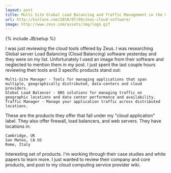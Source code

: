 ```yaml
---
layout: post
title: Multi Site Global Load Balancing and Traffic Management in the Clouds
url: http://kinlane.com/2010/07/09/zeus-cloud-software/
image: http://www.zeus.com/assets/img/logo.gif
---
```

{% include JB/setup %}
I was just reviewing the cloud tools offered by Zeus. I was researching Global server Load Balancing (Cloud Balancing) software yesterday and they were on my list. Unfortunately I used an image from their software and neglected to mention them in my post. I just spent the last couple hours reviewing their tools and 3 specific products stand out:

	Multi-Site Manager - Tools for managing applications that span multiple, geographically distributed, data-centers and cloud providers.
	Global Load Balancer - DNS solutions for managing traffic on geographic locations and data center performance and availability.
	Traffic Manager - Manage your application traffic across distributed locations.

These are the products they offer that fall under my "cloud application" label. They also offer firewall, load balancers, and web servers. They have locations in:

	Cambridge, UK
	San Mateo, CA US
	Rome, Italy

Interesting set of products. I'm working through their case studies and white papers to learn more. I just wanted to review their company and core products, and post to my cloud computing service provider wiki.